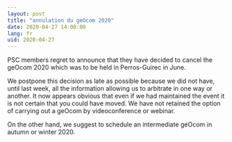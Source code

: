 ```yaml
---
layout: post
title: "annulation du geOcom 2020"
date: 2020-04-27 14:00:00
lang: fr
uid: 2020-04-27
---
```


PSC members regret to announce that they have decided to cancel the geOcom 2020 which was to be held in Perros-Guirec in June.

We postpone this decision as late as possible because we did not have, until last week, all the information allowing us to arbitrate in one way or another.
It now appears obvious that even if we had maintained the event it is not certain that you could have moved.
We have not retained the option of carrying out a geOcom by videoconference or webinar.

On the other hand, we suggest to schedule an intermediate geOcom in autumn or winter 2020.
